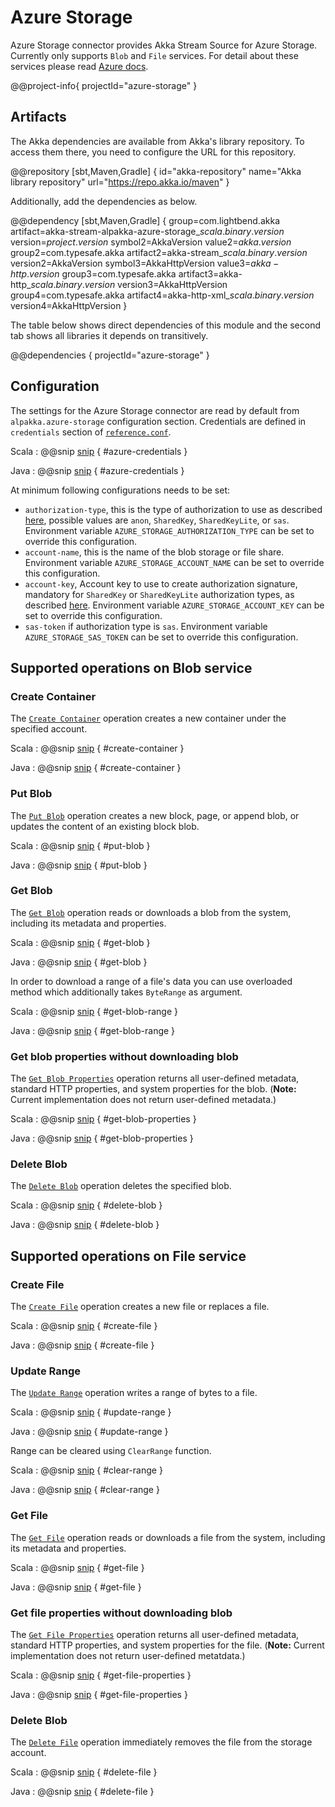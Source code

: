 # Azure Storage

Azure Storage connector provides Akka Stream Source for Azure Storage. Currently only supports `Blob` and `File` services. For detail about these services please read [Azure docs](https://learn.microsoft.com/en-us/rest/api/storageservices/).

@@project-info{ projectId="azure-storage" }

## Artifacts

The Akka dependencies are available from Akka's library repository. To access them there, you need to configure the URL for this repository.

@@repository [sbt,Maven,Gradle] {
id="akka-repository"
name="Akka library repository"
url="https://repo.akka.io/maven"
}

Additionally, add the dependencies as below.

@@dependency [sbt,Maven,Gradle] {
group=com.lightbend.akka
artifact=akka-stream-alpakka-azure-storage_$scala.binary.version$
version=$project.version$
symbol2=AkkaVersion
value2=$akka.version$
group2=com.typesafe.akka
artifact2=akka-stream_$scala.binary.version$
version2=AkkaVersion
symbol3=AkkaHttpVersion
value3=$akka-http.version$
group3=com.typesafe.akka
artifact3=akka-http_$scala.binary.version$
version3=AkkaHttpVersion
group4=com.typesafe.akka
artifact4=akka-http-xml_$scala.binary.version$
version4=AkkaHttpVersion
}

The table below shows direct dependencies of this module and the second tab shows all libraries it depends on transitively.

@@dependencies { projectId="azure-storage" }

## Configuration

The settings for the Azure Storage connector are read by default from `alpakka.azure-storage` configuration section. Credentials are defined in `credentials` section of [`reference.conf`](/azure-storage/src/main/resources/reference.conf).

Scala
: @@snip [snip](/azure-storage/src/main/resources/reference.conf) { #azure-credentials }

Java
: @@snip [snip](/azure-storage/src/main/resources/reference.conf) { #azure-credentials }

At minimum following configurations needs to be set:

* `authorization-type`, this is the type of authorization to use as described [here](https://learn.microsoft.com/en-us/rest/api/storageservices/authorize-requests-to-azure-storage), possible values are `anon`, `SharedKey`, `SharedKeyLite`, or `sas`. Environment variable `AZURE_STORAGE_AUTHORIZATION_TYPE` can be set to override this configuration.
* `account-name`, this is the name of the blob storage or file share. Environment variable `AZURE_STORAGE_ACCOUNT_NAME` can be set to override this configuration.
* `account-key`, Account key to use to create authorization signature, mandatory for `SharedKey` or `SharedKeyLite` authorization types, as described [here](https://learn.microsoft.com/en-us/rest/api/storageservices/authorize-with-shared-key). Environment variable `AZURE_STORAGE_ACCOUNT_KEY` can be set to override this configuration.
* `sas-token` if authorization type is `sas`. Environment variable `AZURE_STORAGE_SAS_TOKEN` can be set to override this configuration.

## Supported operations on Blob service

### Create Container

The [`Create Container`](https://learn.microsoft.com/en-us/rest/api/storageservices/create-container) operation creates a new container under the specified account.

Scala
: @@snip [snip](/azure-storage/src/test/scala/docs/scaladsl/StorageSpec.scala) { #create-container }

Java
: @@snip [snip](/azure-storage/src/test/java/docs/javadsl/StorageTest.java) { #create-container }

### Put Blob

The [`Put Blob`](https://learn.microsoft.com/en-us/rest/api/storageservices/put-blob) operation creates a new block, page, or append blob, or updates the content of an existing block blob.

Scala
: @@snip [snip](/azure-storage/src/test/scala/docs/scaladsl/StorageSpec.scala) { #put-blob }

Java
: @@snip [snip](/azure-storage/src/test/java/docs/javadsl/StorageTest.java) { #put-blob }

### Get Blob

The [`Get Blob`](https://learn.microsoft.com/en-us/rest/api/storageservices/get-blob) operation reads or downloads a blob from the system, including its metadata and properties.

Scala
: @@snip [snip](/azure-storage/src/test/scala/docs/scaladsl/StorageSpec.scala) { #get-blob }

Java
: @@snip [snip](/azure-storage/src/test/java/docs/javadsl/StorageTest.java) { #get-blob }

In order to download a range of a file's data you can use overloaded method which additionally takes `ByteRange` as argument.

Scala
: @@snip [snip](/azure-storage/src/test/scala/docs/scaladsl/StorageSpec.scala) { #get-blob-range }

Java
: @@snip [snip](/azure-storage/src/test/java/docs/javadsl/StorageTest.java) { #get-blob-range }

### Get blob properties without downloading blob

The [`Get Blob Properties`](https://learn.microsoft.com/en-us/rest/api/storageservices/get-blob-properties) operation returns all user-defined metadata, standard HTTP properties, and system properties for the blob. (**Note:** Current implementation does not return user-defined metadata.)

Scala
: @@snip [snip](/azure-storage/src/test/scala/docs/scaladsl/StorageSpec.scala) { #get-blob-properties }

Java
: @@snip [snip](/azure-storage/src/test/java/docs/javadsl/StorageTest.java) { #get-blob-properties }

### Delete Blob

The [`Delete Blob`](https://learn.microsoft.com/en-us/rest/api/storageservices/delete-blob) operation deletes the specified blob.

Scala
: @@snip [snip](/azure-storage/src/test/scala/docs/scaladsl/StorageSpec.scala) { #delete-blob }

Java
: @@snip [snip](/azure-storage/src/test/java/docs/javadsl/StorageTest.java) { #delete-blob }

## Supported operations on File service

### Create File

The [`Create File`](https://learn.microsoft.com/en-us/rest/api/storageservices/create-file) operation creates a new file or replaces a file.

Scala
: @@snip [snip](/azure-storage/src/test/scala/docs/scaladsl/StorageSpec.scala) { #create-file }

Java
: @@snip [snip](/azure-storage/src/test/java/docs/javadsl/StorageTest.java) { #create-file }

### Update Range

The [`Update Range`](https://learn.microsoft.com/en-us/rest/api/storageservices/put-range) operation writes a range of bytes to a file.

Scala
: @@snip [snip](/azure-storage/src/test/scala/docs/scaladsl/StorageSpec.scala) { #update-range }

Java
: @@snip [snip](/azure-storage/src/test/java/docs/javadsl/StorageTest.java) { #update-range }

Range can be cleared using `ClearRange` function.

Scala
: @@snip [snip](/azure-storage/src/test/scala/docs/scaladsl/StorageSpec.scala) { #clear-range }

Java
: @@snip [snip](/azure-storage/src/test/java/docs/javadsl/StorageTest.java) { #clear-range }

### Get File

The [`Get File`](https://learn.microsoft.com/en-us/rest/api/storageservices/get-file) operation reads or downloads a file from the system, including its metadata and properties.

Scala
: @@snip [snip](/azure-storage/src/test/scala/docs/scaladsl/StorageSpec.scala) { #get-file }

Java
: @@snip [snip](/azure-storage/src/test/java/docs/javadsl/StorageTest.java) { #get-file }

### Get file properties without downloading blob

The [`Get File Properties`](https://learn.microsoft.com/en-us/rest/api/storageservices/get-file-properties) operation returns all user-defined metadata, standard HTTP properties, and system properties for the file. (**Note:** Current implementation does not return user-defined metatdata.)

Scala
: @@snip [snip](/azure-storage/src/test/scala/docs/scaladsl/StorageSpec.scala) { #get-file-properties }

Java
: @@snip [snip](/azure-storage/src/test/java/docs/javadsl/StorageTest.java) { #get-file-properties }

### Delete Blob

The [`Delete File`](https://learn.microsoft.com/en-us/rest/api/storageservices/delete-file) operation immediately removes the file from the storage account.

Scala
: @@snip [snip](/azure-storage/src/test/scala/docs/scaladsl/StorageSpec.scala) { #delete-file }

Java
: @@snip [snip](/azure-storage/src/test/java/docs/javadsl/StorageTest.java) { #delete-file }
